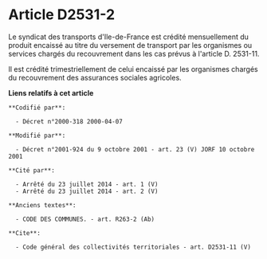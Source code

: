 # Article D2531-2

Le syndicat des transports d'Ile-de-France est crédité mensuellement du produit encaissé au titre du versement de transport
par les organismes ou services chargés du recouvrement dans les cas prévus à l'article D. 2531-11.

Il est crédité trimestriellement de celui encaissé par les organismes chargés du recouvrement des assurances sociales
agricoles.

**Liens relatifs à cet article**

	**Codifié par**:

	  - Décret n°2000-318 2000-04-07

	**Modifié par**:

	  - Décret n°2001-924 du 9 octobre 2001 - art. 23 (V) JORF 10 octobre 2001

	**Cité par**:

	  - Arrêté du 23 juillet 2014 - art. 1 (V)
	  - Arrêté du 23 juillet 2014 - art. 2 (V)

	**Anciens textes**:

	  - CODE DES COMMUNES. - art. R263-2 (Ab)

	**Cite**:

	  - Code général des collectivités territoriales - art. D2531-11 (V)
